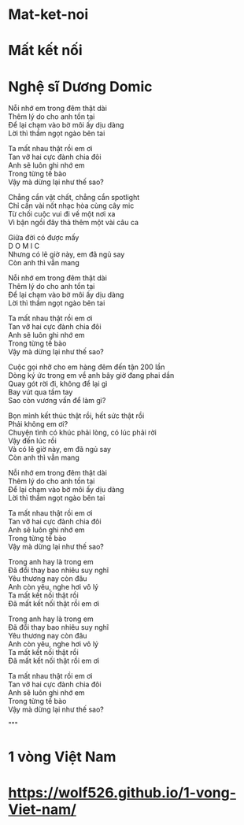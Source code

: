 # Mat-ket-noi
# Mất kết  nối
# Nghệ sĩ Dương Domic
<p>Nỗi nhớ em trong đêm thật dài<br>
Thêm lý do cho anh tồn tại<br>
Để lại chạm vào bờ môi ấy dịu dàng<br>
Lời thì thầm ngọt ngào bên tai</p>

<p>Ta mất nhau thật rồi em ơi<br>
Tan vỡ hai cực đành chia đôi<br>
Anh sẽ luôn ghi nhớ em<br>
Trong từng tế bào<br>
Vậy mà dừng lại như thế sao?</p>

<p>Chẳng cần vật chất, chẳng cần spotlight<br>
Chỉ cần vài nốt nhạc hòa cùng cây mic<br>
Từ chối cuộc vui đi về một nơi xa<br>
Vì bận ngồi đây thả thêm một vài câu ca</p>

<p>Giữa đời có được mấy<br>
D O M I C<br>
Nhưng có lẽ giờ này, em đã ngủ say<br>
Còn anh thì vẫn mang</p>

<p>Nỗi nhớ em trong đêm thật dài<br>
Thêm lý do cho anh tồn tại<br>
Để lại chạm vào bờ môi ấy dịu dàng<br>
Lời thì thầm ngọt ngào bên tai</p>

<p>Ta mất nhau thật rồi em ơi<br>
Tan vỡ hai cực đành chia đôi<br>
Anh sẽ luôn ghi nhớ em<br>
Trong từng tế bào<br>
Vậy mà dừng lại như thế sao?</p>

<p>Cuộc gọi nhỡ cho em hàng đêm đến tận 200 lần<br>
Dòng ký ức trong em về anh bây giờ đang phai dần<br>
Quay gót rời đi, không để lại gì<br>
Bay vút qua tầm tay<br>
Sao còn vương vấn để làm gì?</p>

<p>Bọn mình kết thúc thật rồi, hết sức thật rồi<br>
Phải không em ơi?<br>
Chuyện tình có khúc phải lòng, có lúc phải rời<br>
Vậy đến lúc rồi<br>
Và có lẽ giờ này, em đã ngủ say<br>
Còn anh thì vẫn mang</p>

<p>Nỗi nhớ em trong đêm thật dài<br>
Thêm lý do cho anh tồn tại<br>
Để lại chạm vào bờ môi ấy dịu dàng<br>
Lời thì thầm ngọt ngào bên tai</p>

<p>Ta mất nhau thật rồi em ơi<br>
Tan vỡ hai cực đành chia đôi<br>
Anh sẽ luôn ghi nhớ em<br>
Trong từng tế bào<br>
Vậy mà dừng lại như thế sao?</p>

<p>Trong anh hay là trong em<br>
Đã đổi thay bao nhiêu suy nghĩ<br>
Yêu thương nay còn đâu<br>
Anh còn yêu, nghe hơi vô lý<br>
Ta mất kết nối thật rồi<br>
Đã mất kết nối thật rồi em ơi</p>

<p>Trong anh hay là trong em<br>
Đã đổi thay bao nhiêu suy nghĩ<br>
Yêu thương nay còn đâu<br>
Anh còn yêu, nghe hơi vô lý<br>
Ta mất kết nối thật rồi<br>
Đã mất kết nối thật rồi em ơi</p>

<p>Ta mất nhau thật rồi em ơi<br>
Tan vỡ hai cực đành chia đôi<br>
Anh sẽ luôn ghi nhớ em<br>
Trong từng tế bào<br>
Vậy mà dừng lại như thế sao?</p>"""

# 1 vòng Việt Nam
# https://wolf526.github.io/1-vong-Viet-nam/

